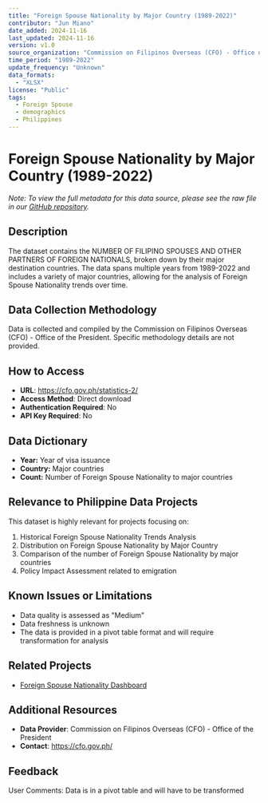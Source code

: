 ```yaml
---
title: "Foreign Spouse Nationality by Major Country (1989-2022)"
contributor: "Jun Miano"
date_added: 2024-11-16
last_updated: 2024-11-16
version: v1.0
source_organization: "Commission on Filipinos Overseas (CFO) - Office of the President"
time_period: "1989-2022"
update_frequency: "Unknown"
data_formats:
  - "XLSX"
license: "Public"
tags:
  - Foreign Spouse
  - demographics
  - Philippines
---
```


# Foreign Spouse Nationality by Major Country (1989-2022)

*Note: To view the full metadata for this data source, please see the raw file in our [GitHub repository](https://github.com/dataengineeringpilipinas/datahub/tree/main/data-sources).*

## Description
The dataset contains the NUMBER OF FILIPINO SPOUSES AND OTHER PARTNERS OF FOREIGN NATIONALS, broken down by their major destination countries. The data spans multiple years from 1989-2022 and includes a variety of major countries, allowing for the analysis of Foreign Spouse Nationality trends over time.

## Data Collection Methodology
Data is collected and compiled by the Commission on Filipinos Overseas (CFO) - Office of the President. Specific methodology details are not provided.

## How to Access
- **URL**: https://cfo.gov.ph/statistics-2/
- **Access Method**: Direct download
- **Authentication Required**: No
- **API Key Required**: No

## Data Dictionary
- **Year:** Year of visa issuance
- **Country:** Major countries
- **Count:** Number of Foreign Spouse Nationality to major countries

## Relevance to Philippine Data Projects
This dataset is highly relevant for projects focusing on:
1. Historical Foreign Spouse Nationality Trends Analysis
2. Distribution on Foreign Spouse Nationality by Major Country
3. Comparison of the number of Foreign Spouse Nationality by major countries 
4. Policy Impact Assessment related to emigration

## Known Issues or Limitations
- Data quality is assessed as "Medium"
- Data freshness is unknown
- The data is provided in a pivot table format and will require transformation for analysis

## Related Projects
- [Foreign Spouse Nationality Dashboard](https://github.com/Junmiano/DEP/tree/main)

## Additional Resources
- **Data Provider**: Commission on Filipinos Overseas (CFO) - Office of the President
- **Contact**: https://cfo.gov.ph/

## Feedback
User Comments: Data is in a pivot table and will have to be transformed
